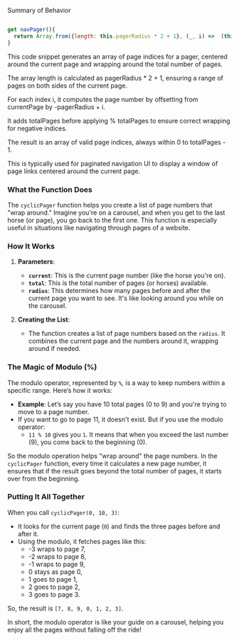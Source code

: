 Summary of Behavior


```JavaScript

get navPager(){
  return Array.from({length: this.pagerRadius * 2 + 1}, (_, i) =>  (this.currentPage - this.pagerRadius + i + this.totalPages) % this.totalPages );
}

```

This code snippet generates an array of page indices for a pager, centered around the current page and wrapping around the total number of pages.

The array length is calculated as pagerRadius * 2 + 1, ensuring a range of pages on both sides of the current page.

For each index i, it computes the page number by offsetting from currentPage by -pagerRadius + i.

It adds totalPages before applying % totalPages to ensure correct wrapping for negative indices.

The result is an array of valid page indices, always within 0 to totalPages - 1.

This is typically used for paginated navigation UI to display a window of page links centered around the current page.

### What the Function Does

The `cyclicPager` function helps you create a list of page numbers that "wrap around." Imagine you're on a carousel, and when you get to the last horse (or page), you go back to the first one. This function is especially useful in situations like navigating through pages of a website.

### How It Works

1. **Parameters**:
   - **`current`**: This is the current page number (like the horse you're on).
   - **`total`**: This is the total number of pages (or horses) available.
   - **`radius`**: This determines how many pages before and after the current page you want to see. It's like looking around you while on the carousel.

2. **Creating the List**:
   - The function creates a list of page numbers based on the `radius`. It combines the current page and the numbers around it, wrapping around if needed.

### The Magic of Modulo (%)

The modulo operator, represented by `%`, is a way to keep numbers within a specific range. Here’s how it works:

- **Example**: Let’s say you have 10 total pages (0 to 9) and you're trying to move to a page number.
- If you want to go to page 11, it doesn't exist. But if you use the modulo operator:
  - `11 % 10` gives you `1`. It means that when you exceed the last number (9), you come back to the beginning (0).

So the modulo operation helps "wrap around" the page numbers. In the `cyclicPager` function, every time it calculates a new page number, it ensures that if the result goes beyond the total number of pages, it starts over from the beginning.

### Putting It All Together

When you call `cyclicPager(0, 10, 3)`:

- It looks for the current page (`0`) and finds the three pages before and after it.
- Using the modulo, it fetches pages like this:
  - -3 wraps to page 7,
  - -2 wraps to page 8,
  - -1 wraps to page 9,
  - 0 stays as page 0,
  - 1 goes to page 1,
  - 2 goes to page 2,
  - 3 goes to page 3.

So, the result is `[7, 8, 9, 0, 1, 2, 3]`.

In short, the modulo operator is like your guide on a carousel, helping you enjoy all the pages without falling off the ride!
